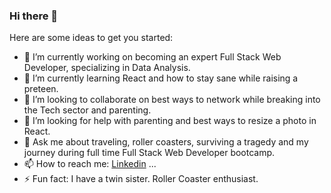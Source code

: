 ### Hi there 👋
<!-- **Jaspertena/Jaspertena** is a ✨ _special_ ✨ repository because its `README.md` (this file) appears on your GitHub profile. -->

Here are some ideas to get you started:

- 🔭 I’m currently working on becoming an expert Full Stack Web Developer, specializing in Data Analysis.
- 🌱 I’m currently learning React and how to stay sane while raising a preteen. 
- 👯 I’m looking to collaborate on best ways to network while breaking into the Tech sector and parenting.
- 🤔 I’m looking for help with parenting and best ways to resize a photo in React. 
- 💬 Ask me about traveling, roller coasters, surviving a tragedy and my journey during full time Full Stack Web Developer bootcamp. 
- 📫 How to reach me: [Linkedin](https://www.linkedin.com/in/seamonajassystewart-aba25320/) ...
- ⚡ Fun fact: I have a twin sister. Roller Coaster enthusiast. 




